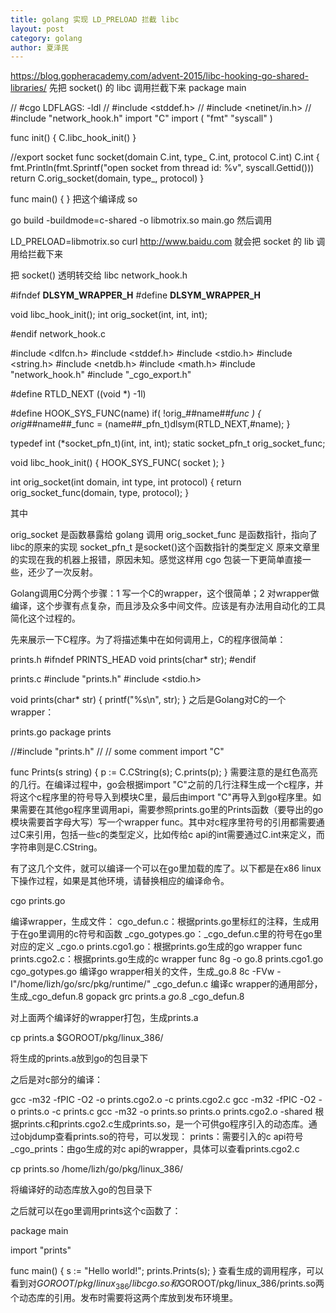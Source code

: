 ```yaml
---
title: golang 实现 LD_PRELOAD 拦截 libc
layout: post
category: golang
author: 夏泽民
---
```

https://blog.gopheracademy.com/advent-2015/libc-hooking-go-shared-libraries/
先把 socket() 的 libc 调用拦截下来
package main

// #cgo LDFLAGS: -ldl
// #include <stddef.h>
// #include <netinet/in.h>
// #include "network_hook.h"
import "C"
import (
	"fmt"
	"syscall"
)

func init() {
	C.libc_hook_init()
}

//export socket
func socket(domain C.int, type_ C.int, protocol C.int) C.int {
	fmt.Println(fmt.Sprintf("open socket from thread id: %v", syscall.Gettid()))
	return C.orig_socket(domain, type_, protocol)
}

func main() {
}
把这个编译成 so

go build -buildmode=c-shared -o libmotrix.so main.go
然后调用

LD_PRELOAD=libmotrix.so curl http://www.baidu.com
就会把 socket 的 lib 调用给拦截下来

把 socket() 透明转交给 libc
network_hook.h

#ifndef __DLSYM_WRAPPER_H__
#define __DLSYM_WRAPPER_H__

void libc_hook_init();
int orig_socket(int, int, int);

#endif
network_hook.c

#include <dlfcn.h>
#include <stddef.h>
#include <stdio.h>
#include <string.h>
#include <netdb.h>
#include <math.h>
#include "network_hook.h"
#include "_cgo_export.h"

#define RTLD_NEXT	((void *) -1l)

#define HOOK_SYS_FUNC(name) if( !orig_##name##_func ) { orig_##name##_func = (name##_pfn_t)dlsym(RTLD_NEXT,#name); }

typedef int (*socket_pfn_t)(int, int, int);
static socket_pfn_t orig_socket_func;

void libc_hook_init() {
    HOOK_SYS_FUNC( socket );
}

int orig_socket(int domain, int type, int protocol) {
    return orig_socket_func(domain, type, protocol);
}

其中

orig_socket 是函数暴露给 golang 调用
orig_socket_func 是函数指针，指向了libc的原来的实现
socket_pfn_t 是socket()这个函数指针的类型定义
原来文章里的实现在我的机器上报错，原因未知。感觉这样用 cgo 包装一下更简单直接一些，还少了一次反射。
<!-- more -->
Golang调用C分两个步骤：1 写一个C的wrapper，这个很简单；2 对wrapper做编译，这个步骤有点复杂，而且涉及众多中间文件。应该是有办法用自动化的工具简化这个过程的。

先来展示一下C程序。为了将描述集中在如何调用上，C的程序很简单：

prints.h
#ifndef PRINTS_HEAD
void prints(char* str);
#endif

prints.c
#include "prints.h"
#include <stdio.h>

void prints(char* str)
{
  printf("%s\n", str);
}
之后是Golang对C的一个wrapper：

prints.go
package prints

//#include "prints.h"
// // some comment
import "C"

func Prints(s string) {
  p := C.CString(s);
  C.prints(p);
}
需要注意的是红色高亮的几行。在编译过程中，go会根据import "C"之前的几行注释生成一个c程序，并将这个c程序里的符号导入到模块C里，最后由import "C"再导入到go程序里。如果需要在其他go程序里调用api，需要参照prints.go里的Prints函数（要导出的go模块需要首字母大写）写一个wrapper func。其中对c程序里符号的引用都需要通过C来引用，包括一些c的类型定义，比如传给c api的int需要通过C.int来定义，而字符串则是C.CString。

有了这几个文件，就可以编译一个可以在go里加载的库了。以下都是在x86 linux下操作过程，如果是其他环境，请替换相应的编译命令。

cgo prints.go

编译wrapper，生成文件：
cgo_defun.c：根据prints.go里标红的注释，生成用于在go里调用的c符号和函数
_cgo_gotypes.go：_cgo_defun.c里的符号在go里对应的定义
_cgo.o
prints.cgo1.go：根据prints.go生成的go wrapper func
prints.cgo2.c：根据prints.go生成的c wrapper func
8g -o go.8 prints.cgo1.go cgo_gotypes.go
编译go wrapper相关的文件，生成_go.8
8c -FVw -I"/home/lizh/go/src/pkg/runtime/" _cgo_defun.c
编译c wrapper的通用部分，生成_cgo_defun.8
gopack grc prints.a _go_.8 _cgo_defun.8

对上面两个编译好的wrapper打包，生成prints.a

cp prints.a $GOROOT/pkg/linux_386/

将生成的prints.a放到go的包目录下

之后是对c部分的编译：

gcc -m32 -fPIC -O2 -o prints.cgo2.o -c prints.cgo2.c 
gcc -m32 -fPIC -O2 -o prints.o -c prints.c
gcc -m32 -o prints.so prints.o prints.cgo2.o -shared
根据prints.c和prints.cgo2.c生成prints.so，是一个可供go程序引入的动态库。通过objdump查看prints.so的符号，可以发现： prints：需要引入的c api符号 _cgo_prints：由go生成的对c api的wrapper，具体可以查看prints.cgo2.c

cp prints.so /home/lizh/go/pkg/linux_386/

将编译好的动态库放入go的包目录下

之后就可以在go里调用prints这个c函数了：

package main

import "prints"

func main() {
  s := "Hello world!";
  prints.Prints(s);
}
查看生成的调用程序，可以看到对$GOROOT/pkg/linux_386/libcgo.so和$GOROOT/pkg/linux_386/prints.so两个动态库的引用。发布时需要将这两个库放到发布环境里。


